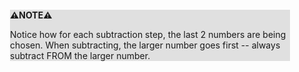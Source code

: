 <div style="margin:2em; background-color: #e0e0e0;">

<strong>⚠️NOTE️️️⚠️</strong>

Notice how for each subtraction step, the last 2 numbers are being chosen. When subtracting, the larger number goes first -- always subtract FROM the larger number.
</div>


